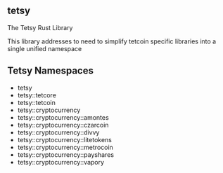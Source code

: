 ## tetsy

The Tetsy Rust Library

This library addresses to need to simplify tetcoin specific libraries into a single unified namespace

## Tetsy Namespaces

* tetsy
* tetsy::tetcore
* tetsy::tetcoin
* tetsy::cryptocurrency
* tetsy::cryptocurrency::amontes
* tetsy::cryptocurrency::czarcoin
* tetsy::cryptocurrency::divvy
* tetsy::cryptocurrency::litetokens
* tetsy::cryptocurrency::metrocoin
* tetsy::cryptocurrency::payshares
* tetsy::cryptocurrency::vapory
